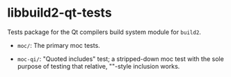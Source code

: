 # libbuild2-qt-tests

Tests package for the Qt compilers build system module for `build2`.

- `moc/`:    The primary moc tests.

- `moc-qi/`: "Quoted includes" test; a stripped-down moc test with the sole
             purpose of testing that relative, ""-style inclusion works.
